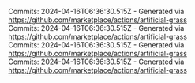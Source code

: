 Commits: 2024-04-16T06:36:30.515Z - Generated via https://github.com/marketplace/actions/artificial-grass
<br>
Commits: 2024-04-16T06:36:30.515Z - Generated via https://github.com/marketplace/actions/artificial-grass
<br>
Commits: 2024-04-16T06:36:30.515Z - Generated via https://github.com/marketplace/actions/artificial-grass
<br>
Commits: 2024-04-16T06:36:30.515Z - Generated via https://github.com/marketplace/actions/artificial-grass
<br>
